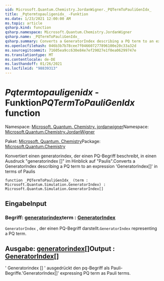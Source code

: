 ```yaml
---
uid: Microsoft.Quantum.Chemistry.JordanWigner._PQTermToPauliGenIdx_
title: _Pqtermtopauligenidx_ -Funktion
ms.date: 1/23/2021 12:00:00 AM
ms.topic: article
qsharp.kind: function
qsharp.namespace: Microsoft.Quantum.Chemistry.JordanWigner
qsharp.name: _PQTermToPauliGenIdx_
qsharp.summary: Converts a GeneratorIndex describing a PQ term to an expression 'GeneratorIndex[]' in terms of Paulis
ms.openlocfilehash: 046b3b7b78cee7f046607277896100e20c33a32d
ms.sourcegitcommit: 71605ea9cc630e84e7ef29027e1f0ea06299747e
ms.translationtype: MT
ms.contentlocale: de-DE
ms.lasthandoff: 01/26/2021
ms.locfileid: "98839313"
---
```

# <a name="_pqtermtopauligenidx_-function"></a><span data-ttu-id="a28dd-102">_Pqtermtopauligenidx_ -Funktion</span><span class="sxs-lookup"><span data-stu-id="a28dd-102">_PQTermToPauliGenIdx_ function</span></span>

<span data-ttu-id="a28dd-103">Namespace: [Microsoft. Quantum. Chemistry. jordanwigner](xref:Microsoft.Quantum.Chemistry.JordanWigner)</span><span class="sxs-lookup"><span data-stu-id="a28dd-103">Namespace: [Microsoft.Quantum.Chemistry.JordanWigner](xref:Microsoft.Quantum.Chemistry.JordanWigner)</span></span>

<span data-ttu-id="a28dd-104">Paket: [Microsoft. Quantum. Chemistry](https://nuget.org/packages/Microsoft.Quantum.Chemistry)</span><span class="sxs-lookup"><span data-stu-id="a28dd-104">Package: [Microsoft.Quantum.Chemistry](https://nuget.org/packages/Microsoft.Quantum.Chemistry)</span></span>


<span data-ttu-id="a28dd-105">Konvertiert einen generatorindex, der einen PQ-Begriff beschreibt, in einen Ausdruck "generatorindex []" im Hinblick auf "Paulis".</span><span class="sxs-lookup"><span data-stu-id="a28dd-105">Converts a GeneratorIndex describing a PQ term to an expression 'GeneratorIndex[]' in terms of Paulis</span></span>

```qsharp
function _PQTermToPauliGenIdx_ (term : Microsoft.Quantum.Simulation.GeneratorIndex) : Microsoft.Quantum.Simulation.GeneratorIndex[]
```


## <a name="input"></a><span data-ttu-id="a28dd-106">Eingabe</span><span class="sxs-lookup"><span data-stu-id="a28dd-106">Input</span></span>

### <a name="term--generatorindex"></a><span data-ttu-id="a28dd-107">Begriff: [generatorindex](xref:Microsoft.Quantum.Simulation.GeneratorIndex)</span><span class="sxs-lookup"><span data-stu-id="a28dd-107">term : [GeneratorIndex](xref:Microsoft.Quantum.Simulation.GeneratorIndex)</span></span>

<span data-ttu-id="a28dd-108">`GeneratorIndex` , der einen PQ-Begriff darstellt.</span><span class="sxs-lookup"><span data-stu-id="a28dd-108">`GeneratorIndex` representing a PQ term.</span></span>



## <a name="output--generatorindex"></a><span data-ttu-id="a28dd-109">Ausgabe: [generatorindex](xref:Microsoft.Quantum.Simulation.GeneratorIndex)[]</span><span class="sxs-lookup"><span data-stu-id="a28dd-109">Output : [GeneratorIndex](xref:Microsoft.Quantum.Simulation.GeneratorIndex)[]</span></span>

<span data-ttu-id="a28dd-110">' Generatorindex [] ' ausgedrückt den pq-Begriff als Pauli-Begriffe.</span><span class="sxs-lookup"><span data-stu-id="a28dd-110">'GeneratorIndex[]' expressing PQ term as Pauli terms.</span></span>